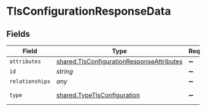 # TlsConfigurationResponseData


## Fields

| Field                                                                                                  | Type                                                                                                   | Required                                                                                               | Description                                                                                            | Example                                                                                                |
| ------------------------------------------------------------------------------------------------------ | ------------------------------------------------------------------------------------------------------ | ------------------------------------------------------------------------------------------------------ | ------------------------------------------------------------------------------------------------------ | ------------------------------------------------------------------------------------------------------ |
| `attributes`                                                                                           | [shared.TlsConfigurationResponseAttributes](../../models/shared/tlsconfigurationresponseattributes.md) | :heavy_minus_sign:                                                                                     | N/A                                                                                                    |                                                                                                        |
| `id`                                                                                                   | *string*                                                                                               | :heavy_minus_sign:                                                                                     | N/A                                                                                                    | t7CguUGZzb2W9Euo5FoKa                                                                                  |
| `relationships`                                                                                        | *any*                                                                                                  | :heavy_minus_sign:                                                                                     | N/A                                                                                                    |                                                                                                        |
| `type`                                                                                                 | [shared.TypeTlsConfiguration](../../models/shared/typetlsconfiguration.md)                             | :heavy_minus_sign:                                                                                     | Resource type                                                                                          |                                                                                                        |